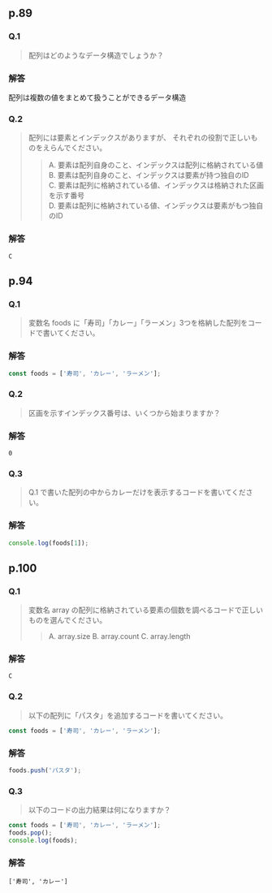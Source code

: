 ## p.89
### Q.1
> 配列はどのようなデータ構造でしょうか？

### 解答
配列は複数の値をまとめて扱うことができるデータ構造

### Q.2
> 配列には要素とインデックスがありますが、
> それぞれの役割で正しいものをえらんでください。
>
>> A. 要素は配列自身のこと、インデックスは配列に格納されている値  
>> B. 要素は配列自身のこと、インデックスは要素が持つ独自のID  
>> C. 要素は配列に格納されている値、インデックスは格納された区画を示す番号  
>> D. 要素は配列に格納されている値、インデックスは要素がもつ独自のID

### 解答
`C`


## p.94
### Q.1
> 変数名 foods に「寿司」「カレー」「ラーメン」3つを格納した配列をコードで書いてください。

### 解答
```js
const foods = ['寿司', 'カレー', 'ラーメン'];
```

### Q.2
> 区画を示すインデックス番号は、いくつから始まりますか？

### 解答
`0`

### Q.3
> Q.1 で書いた配列の中からカレーだけを表示するコードを書いてください。

### 解答
```js
console.log(foods[1]);
```

## p.100
### Q.1
> 変数名 array の配列に格納されている要素の個数を調べるコードで正しいものを選んでください。
>> A. array.size
>> B. array.count
>> C. array.length

### 解答
`C`

### Q.2
> 以下の配列に「パスタ」を追加するコードを書いてください。

```js
const foods = ['寿司', 'カレー', 'ラーメン'];
```

### 解答
```js
foods.push('パスタ');
```

### Q.3
> 以下のコードの出力結果は何になりますか？

```js
const foods = ['寿司', 'カレー', 'ラーメン'];
foods.pop();
console.log(foods);
```

### 解答
`['寿司', 'カレー']`
